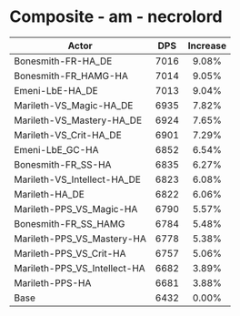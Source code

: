 # Composite - am - necrolord
| Actor | DPS | Increase |
|---|:---:|:---:|
|Bonesmith-FR-HA_DE|7016|9.08%|
|Bonesmith-FR_HAMG-HA|7014|9.05%|
|Emeni-LbE-HA_DE|7013|9.04%|
|Marileth-VS_Magic-HA_DE|6935|7.82%|
|Marileth-VS_Mastery-HA_DE|6924|7.65%|
|Marileth-VS_Crit-HA_DE|6901|7.29%|
|Emeni-LbE_GC-HA|6852|6.54%|
|Bonesmith-FR_SS-HA|6835|6.27%|
|Marileth-VS_Intellect-HA_DE|6823|6.08%|
|Marileth-HA_DE|6822|6.06%|
|Marileth-PPS_VS_Magic-HA|6790|5.57%|
|Bonesmith-FR_SS_HAMG|6784|5.48%|
|Marileth-PPS_VS_Mastery-HA|6778|5.38%|
|Marileth-PPS_VS_Crit-HA|6757|5.06%|
|Marileth-PPS_VS_Intellect-HA|6682|3.89%|
|Marileth-PPS-HA|6681|3.88%|
|Base|6432|0.00%|

